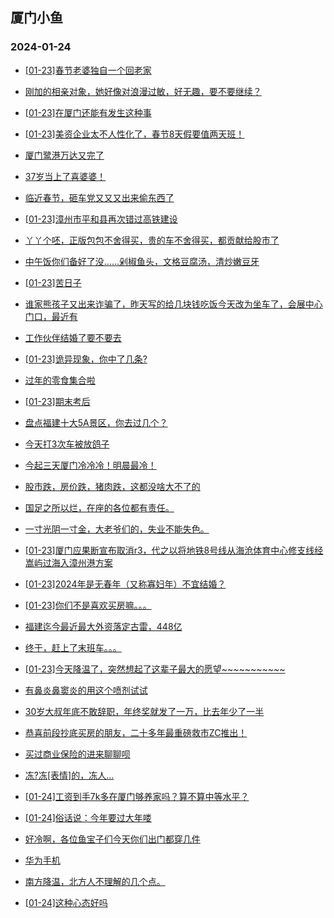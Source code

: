 ## 厦门小鱼 
### 2024-01-24

+ [[01-23]春节老婆独自一个回老家](http://bbs.xmfish.com/read-htm-tid-18139330.html)

+ [刚加的相亲对象，她好像对浪漫过敏，好无趣，要不要继续？](http://bbs.xmfish.com/read-htm-tid-18139296.html)

+ [[01-23]在厦门还能有发生这种事](http://bbs.xmfish.com/read-htm-tid-18139334.html)

+ [[01-23]美资企业太不人性化了，春节8天假要值两天班！](http://bbs.xmfish.com/read-htm-tid-18139476.html)

+ [厦门鹭港万达又完了](http://bbs.xmfish.com/read-htm-tid-18139573.html)

+ [37岁当上了喜婆婆！](http://bbs.xmfish.com/read-htm-tid-18139388.html)

+ [临近春节，砸车党又又又出来偷东西了](http://bbs.xmfish.com/read-htm-tid-18139356.html)

+ [[01-23]漳州市平和县再次错过高铁建设](http://bbs.xmfish.com/read-htm-tid-18139489.html)

+ [丫丫个呸，正版包包不舍得买，贵的车不舍得买，都贡献给股市了](http://bbs.xmfish.com/read-htm-tid-18139401.html)

+ [中午饭你们备好了没……剁椒鱼头，文格豆腐汤，清炒嫩豆牙](http://bbs.xmfish.com/read-htm-tid-18139365.html)

+ [[01-23]苦日子](http://bbs.xmfish.com/read-htm-tid-18139301.html)

+ [谁家熊孩子又出来诈骗了，昨天写的给几块钱吃饭今天改为坐车了，会展中心门口，最近有](http://bbs.xmfish.com/read-htm-tid-18139536.html)

+ [工作伙伴结婚了要不要去](http://bbs.xmfish.com/read-htm-tid-18139367.html)

+ [[01-23]诡异现象，你中了几条?](http://bbs.xmfish.com/read-htm-tid-18139439.html)

+ [过年的零食集合啦](http://bbs.xmfish.com/read-htm-tid-18139533.html)

+ [[01-23]期末考后](http://bbs.xmfish.com/read-htm-tid-18139595.html)

+ [盘点福建十大5A景区，你去过几个？](http://bbs.xmfish.com/read-htm-tid-18139613.html)

+ [今天打3次车被放鸽子](http://bbs.xmfish.com/read-htm-tid-18139666.html)

+ [今起三天厦门冷冷冷！明晨最冷！](http://bbs.xmfish.com/read-htm-tid-18139604.html)

+ [股市跌，房价跌，猪肉跌，这都没啥大不了的](http://bbs.xmfish.com/read-htm-tid-18139682.html)

+ [国足之所以烂，在座的各位都有责任。](http://bbs.xmfish.com/read-htm-tid-18139584.html)

+ [一寸光阴一寸金，大老爷们的，失业不能失色。](http://bbs.xmfish.com/read-htm-tid-18139645.html)

+ [[01-23]厦门应果断宣布取消r3，代之以将地铁8号线从海沧体育中心修支线经嵩屿过海入漳州港方案](http://bbs.xmfish.com/read-htm-tid-18139721.html)

+ [[01-23]2024年是无春年（又称寡妇年）不宜结婚？](http://bbs.xmfish.com/read-htm-tid-18139690.html)

+ [[01-23]你们不是喜欢买房嘛。。。](http://bbs.xmfish.com/read-htm-tid-18139673.html)

+ [福建迄今最近最大外资落定古雷，448亿](http://bbs.xmfish.com/read-htm-tid-18139787.html)

+ [终于，赶上了末班车。。。](http://bbs.xmfish.com/read-htm-tid-18139752.html)

+ [[01-23]今天降温了，突然想起了这辈子最大的愿望~~~~~~~~~~~](http://bbs.xmfish.com/read-htm-tid-18139711.html)

+ [有鼻炎鼻窦炎的用这个喷剂试试](http://bbs.xmfish.com/read-htm-tid-18139684.html)

+ [30岁大叔年底不敢辞职，年终奖就发了一万，比去年少了一半](http://bbs.xmfish.com/read-htm-tid-18139893.html)

+ [恭喜前段抄底买房的朋友，二十多年最重磅救市ZC推出！](http://bbs.xmfish.com/read-htm-tid-18139945.html)

+ [买过商业保险的进来聊聊呗](http://bbs.xmfish.com/read-htm-tid-18139714.html)

+ [冻?冻[表情]的，冻人…](http://bbs.xmfish.com/read-htm-tid-18139780.html)

+ [[01-24]工资到手7k多在厦门够养家吗？算不算中等水平？](http://bbs.xmfish.com/read-htm-tid-18139932.html)

+ [[01-24]俗话说：今年要过大年喽](http://bbs.xmfish.com/read-htm-tid-18139913.html)

+ [好冷啊，各位鱼宝子们今天你们出门都穿几件](http://bbs.xmfish.com/read-htm-tid-18139785.html)

+ [华为手机](http://bbs.xmfish.com/read-htm-tid-18139733.html)

+ [南方降温，北方人不理解的几个点。](http://bbs.xmfish.com/read-htm-tid-18139951.html)

+ [[01-24]这种心态好吗](http://bbs.xmfish.com/read-htm-tid-18139915.html)

